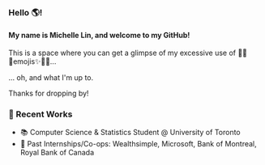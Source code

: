 ### Hello 🌎!

<!--
**michelle-linn/michelle-linn** is a ✨ _special_ ✨ repository because its `README.md` (this file) appears on your GitHub profile.

Here are some ideas to get you started:
- 🔭 I’m currently working on ...
- 🌱 I’m currently learning ...
- 👯 I’m looking to collaborate on ...
- 🤔 I’m looking for help with ...
- 💬 Ask me about ...
- 📫 How to reach me: ...
- 😄 Pronouns: ...
- ⚡ Fun fact: ...
-->
#### My name is Michelle Lin, and welcome to my GitHub!
This is a space where you can get a glimpse of my excessive use of 🤪👻✨emojis✨👻🤪...

... oh, and what I'm up to.

Thanks for dropping by!

### 🚀 Recent Works
- 📚 Computer Science & Statistics Student @ University of Toronto
- 🏢 Past Internships/Co-ops: Wealthsimple, Microsoft, Bank of Montreal, Royal Bank of Canada
